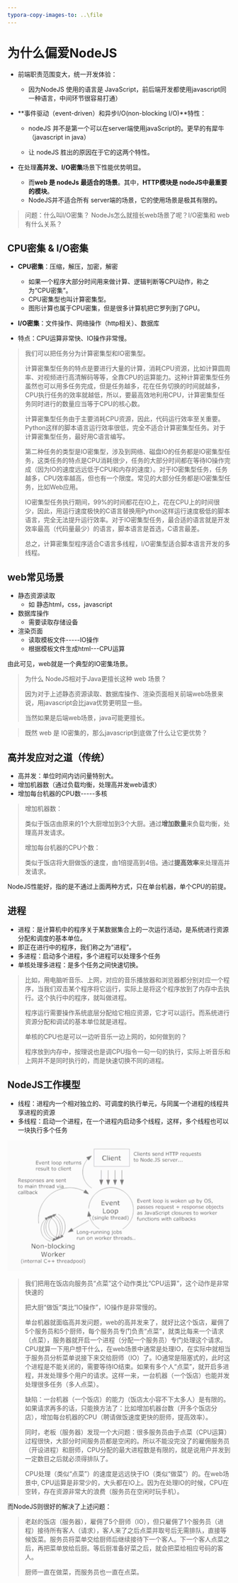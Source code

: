 ```yaml
---
typora-copy-images-to: ..\file
---
```


# 为什么偏爱NodeJS

- 前端职责范围变大，统一开发体验：

  - 因为NodeJS 使用的语言是 JavaScript，前后端开发都使用javascript同一种语言，中间环节很容易打通）

    

- **事件驱动（event-driven）和异步I/O(non-blocking I/O)**特性：

  - nodeJS 并不是第一个可以在server端使用javaScript的。更早的有犀牛（javascript in java）

  - 让 nodeJS 胜出的原因在于它的这两个特性。

    

- 在处理**高并发、I/O密集**场景下性能优势明显。
  - 而**web 是 nodeJs 最适合的场景**。其中，**HTTP模块是 nodeJS中最重要的模块**。
  - NodeJS并不适合所有 server端的场景，它的使用场景是极其有限的。



>  问题：什么叫I/O密集？ NodeJs怎么就擅长web场景了呢？I/O密集和 web 有什么关系？



## CPU密集  &  I/O密集

- **CPU密集**：压缩，解压，加密，解密

  - 如果一个程序大部分时间用来做计算、逻辑判断等CPU动作，称之为“CPU密集”。
  - CPU密集型也叫计算密集型。
  - 图形计算也属于CPU密集，但是很多计算机把它罗列到了GPU。

- **I/O密集**：文件操作、网络操作（http相关）、数据库

- 特点：CPU运算非常快、IO操作非常慢。

  

> 我们可以把任务分为计算密集型和IO密集型。
>
> 计算密集型任务的特点是要进行大量的计算，消耗CPU资源，比如计算圆周率、对视频进行高清解码等等，全靠CPU的运算能力。这种计算密集型任务虽然也可以用多任务完成，但是任务越多，花在任务切换的时间就越多，CPU执行任务的效率就越低，所以，要最高效地利用CPU，计算密集型任务同时进行的数量应当等于CPU的核心数。
>
> 计算密集型任务由于主要消耗CPU资源，因此，代码运行效率至关重要。Python这样的脚本语言运行效率很低，完全不适合计算密集型任务。对于计算密集型任务，最好用C语言编写。
>
> 第二种任务的类型是IO密集型，涉及到网络、磁盘IO的任务都是IO密集型任务，这类任务的特点是CPU消耗很少，任务的大部分时间都在等待IO操作完成（因为IO的速度远远低于CPU和内存的速度）。对于IO密集型任务，任务越多，CPU效率越高，但也有一个限度。常见的大部分任务都是IO密集型任务，比如Web应用。
>
> IO密集型任务执行期间，99%的时间都花在IO上，花在CPU上的时间很少，因此，用运行速度极快的C语言替换用Python这样运行速度极低的脚本语言，完全无法提升运行效率。对于IO密集型任务，最合适的语言就是开发效率最高（代码量最少）的语言，脚本语言是首选，C语言最差。
>
> 总之，计算密集型程序适合C语言多线程，I/O密集型适合脚本语言开发的多线程。



## web常见场景

- 静态资源读取
  - 如 静态html，css，javascript
- 数据库操作
  - 需要读取存储设备
- 渲染页面
  - 读取模板文件-----IO操作
  - 根据模板文件生成html---CPU运算

由此可见，web就是一个典型的IO密集场景。



> 为什么 NodeJS相对于Java更擅长这种 web 场景？
>
> 因为对于上述静态资源读取、数据库操作、渲染页面相关前端web场景来说，用javascript会比java优势更明显一些。
>
> 当然如果是后端web场景，java可能更擅长。



> 既然 web 是 IO密集的，那么javascript到底做了什么让它更优势？



## 高并发应对之道（传统）

- 高并发：单位时间内访问量特别大。
- 增加机器数（通过负载均衡，处理高并发web请求）
- 增加每台机器的CPU数-----多核

> 增加机器数：
>
> 类似于饭店由原来的1个大厨增加到3个大厨。通过**增加数量**来负载均衡，处理高并发请求。
>
> 增加每台机器的CPU个数：
>
> 类似于饭店将大厨做饭的速度，由1倍提高到4倍。通过**提高效率**来处理高并发请求。



NodeJS性能好，指的是不通过上面两种方式，只在单台机器，单个CPU的前提。



## 进程

- 进程：是计算机中的程序关于某数据集合上的一次运行活动，是系统进行资源分配和调度的基本单位。
- 即正在进行中的程序，我们称之为“进程”。
- 多进程：启动多个进程，多个进程可以处理多个任务
- 单核处理多进程：是多个任务之间快速切换。

> 比如，用电脑听音乐、上网，对应的音乐播放器和浏览器都分别对应一个程序，当我们双击某个程序将它运行，实际上是将这个程序放到了内存中去执行。这个执行中的程序，就叫做进程。
>
> 程序运行需要操作系统底层分配给它相应资源，它才可以运行。而系统进行资源分配和调试的基本单位就是进程。
>
> 单核的CPU也是可以一边听音乐一边上网的，如何做到的？
>
> 程序放到内存中，按理说也是调CPU指令一句一句的执行，实际上听音乐和上网并不是同时执行的，而是快速切换不同的进程。





## NodeJS工作模型

- 线程：进程内一个相对独立的、可调度的执行单元，与同属一个进程的线程共享进程的资源
- 多线程：启动一个进程，在一个进程内启动多个线程，这样，多个线程也可以一块执行多个任务

![](https://github.com/yiqunkeke/node/blob/master/2.%20Node.js%E5%85%A5%E9%97%A8%E5%88%B0%E4%BC%81%E4%B8%9AWeb%E5%BC%80%E5%8F%91%E4%B8%AD%E7%9A%84%E5%BA%94%E7%94%A8/file/nodejs-model.jpg)

> 我们把用在饭店向服务员“点菜”这个动作类比“CPU运算”，这个动作是非常快速的
>
> 把大厨“做饭”类比“IO操作”，IO操作是非常慢的。
>
> 单台机器就面临高并发问题，web的高并发来了，就好比这个饭店，雇佣了5个服务员和5个厨师，每个服务员专门负责“点菜”，就类比每来一个请求（点菜），服务器就开启一个进程（分配一个服务员）专门处理这个请求。CPU就算一下用户想干什么，在web场景中通常是处理IO，在实际中就相当于服务员分析菜单说接下来交给厨师（IO）了。IO通常是阻塞式的，此时这个进程是不能关闭的，需要等待IO结束。如果有多个人“点菜”，就开启多进程，并发处理多个用户的请求。这样一来，一台机器（一个饭店）也能并发处理很多任务（多人点菜）。
>
> 缺陷：一台机器（一个饭店）的能力（饭店太小容不下太多人）是有限的。如果请求再多的话，只能换方法了：比如增加机器台数（开多个饭店分店），增加每台机器的CPU（聘请做饭速度更快的厨师，提高效率）。
>
> 同时，老板（服务器）发现一个大问题：很多服务员由于点菜（CPU运算）过程很快，大部分时间服务员都是空闲的。所以不能没完没了的雇佣服务员（开设进程）和厨师，CPU分配的最大进程数是有限的，就是说用户并发到一定数目之后就必须得排队了。
>
> CPU处理（类似“点菜”）的速度是远远快于IO（类似“做菜”）的。在web场景中, CPU运算是非常少的，大头都在IO上。因为在处理IO的时候，CPU在空转，存在资源非常大的浪费（服务员在空闲时玩手机）。

而NodeJS则很好的解决了上述问题：

> 老赵的饭店（服务器），雇佣了5个厨师（IO），但只雇佣了1个服务员（进程）接待所有客人（请求），客人来了之后点菜并取号后无需排队，直接等候饭菜。服务员将菜单交给厨师后继续接待下一个客人。下一个客人点菜之后，再把菜单放给后厨。等后厨准备好菜之后，就会把菜给相应号码的客人。
>
> 厨师一直在做菜，而服务员也一直在点菜。
















